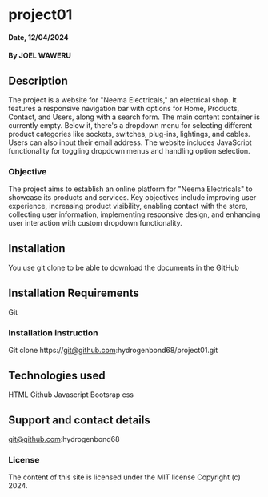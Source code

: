 # project01

#### Date, 12/04/2024

#### By JOEL WAWERU

## Description
The project is a website for "Neema Electricals," an electrical shop. It features a responsive navigation bar with options for Home, Products, Contact, and Users, along with a search form. The main content container is currently empty. Below it, there's a dropdown menu for selecting different product categories like sockets, switches, plug-ins, lightings, and cables. Users can also input their email address. The website includes JavaScript functionality for toggling dropdown menus and handling option selection.

### Objective
The project aims to establish an online platform for "Neema Electricals" to showcase its products and services. Key objectives include improving user experience, increasing product visibility, enabling contact with the store, collecting user information, implementing responsive design, and enhancing user interaction with custom dropdown functionality.


## Installation
You use git clone to be able to download the documents in the GitHub

## Installation Requirements
Git

### Installation instruction

Git clone https://git@github.com:hydrogenbond68/project01.git



## Technologies used
HTML
Github
Javascript
Bootsrap
css

## Support and contact details
git@github.com:hydrogenbond68

### License
The content of this site is licensed under the MIT license
Copyright (c) 2024.
